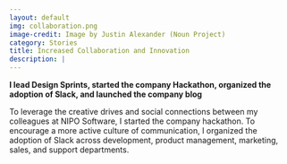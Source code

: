 ```yaml
---
layout: default
img: collaboration.png
image-credit: Image by Justin Alexander (Noun Project)
category: Stories
title: Increased Collaboration and Innovation
description: |
---
```

**I lead Design Sprints, started the company Hackathon, organized the adoption of Slack, and launched the company blog**

To leverage the creative drives and social connections between my colleagues at NIPO Software, I started the company hackathon. To encourage a more active culture of communication, I organized the adoption of Slack across development, product management, marketing, sales, and support departments.
